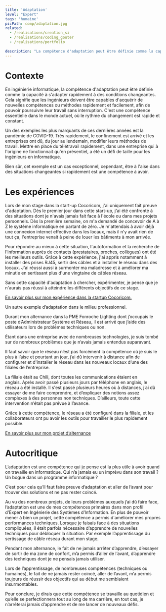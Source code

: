 ```yaml
---
title: 'Adaptation'
level: "Expert"
tags: 'humaine'
picPath: comp/adaptation.jpg
related:
  - /realisations/creation_si
  - /realisations/coding_gouter
  - /realisations/portfolio
  
description: "La compétence d'adaptation peut être définie comme la capacité à s'adapter rapidement à des conditions changeantes. Le but est d'être capable d'apprendre de nouvelles compétences ou méthodes rapidement et facilement."
---
```


# Contexte

En ingénierie informatique, la compétence d'adaptation peut être définie comme la capacité à s'adapter rapidement à des conditions changeantes. Cela signifie que les ingénieurs doivent être capables d'acquérir de nouvelles compétences ou méthodes rapidement et facilement, afin de pouvoir poursuivre leur travail sans interruption. C'est une compétence essentielle dans le monde actuel, où le rythme du changement est rapide et constant.

Un des exemples les plus marquants de ces dernières années est la pandémie de COVID-19. Très rapidement, le confinement est arrivé et les entreprises ont dû, du jour au lendemain, modifier leurs méthodes de travail. Mettre en place du télétravail rapidement, dans une entreprise qui à l'origine ne fonctionnait qu'en présentiel, a été un défi de taille pour les ingénieurs en informatique.

Bien sûr, cet exemple est un cas exceptionnel, cependant, être à l'aise dans des situations changeantes si rapidement est une compétence à avoir.

# Les expériences

Lors de mon stage dans la start-up Cocoricom, j'ai uniquement fait preuve d'adaptation. Dès le premier jour dans cette start-up, j'ai été confronté à des situations dont je n'avais jamais fait face à l'école ou dans mes projets personnels. Dès la première semaine, on m'a demandé de concevoir de A à Z le système informatique en partant de zéro. Je m'attendais à avoir déjà une connexion internet effective dans les locaux, mais il n'y avait rien de tout ça, l'entreprise venait à peine de louer les bâtiments à mon arrivée.

Pour répondre au mieux à cette situation, l'autoformation et la recherche de l'information auprès de contacts (prestataires, proches, collègues) ont été les meilleurs outils. Grâce à cette expérience, j'ai appris notamment à installer des prises RJ45, sertir des câbles et à installer le réseau dans des locaux. J'ai réussi aussi à surmonter ma maladresse et à améliorer ma minutie en sertissant plus d'une vingtaine de câbles réseau.

Sans cette capacité d'adaptation à chercher, expérimenter, je pense que je n'aurais pas réussi à atteindre les différents objectifs de ce stage.

[En savoir plus sur mon expérience dans la startup Cocoricom.](/realisations/creation_si)

Un autre exemple d’adaptation dans le milieu professionnel.

Durant mon alternance dans la PME Fonroche Lighting dont j’occupais le poste d’Administrateur Système et Réseau, il est arrivé que j’aide des utilisateurs lors de problèmes techniques ou non.

Étant dans une entreprise avec de nombreuses technologies, je suis tombé sur de nombreux problèmes que je n’avais jamais entendus auparavant.

Il faut savoir que le réseau n’est pas forcément la compétence où je suis le plus à l’aise et pourtant un jour, j’ai dû intervenir à distance afin de configurer et d'installer le réseau dans les nouveaux locaux d’une des filiales de l’entreprise.

La filiale était au Chili, dont toutes les communications étaient en anglais. Après avoir passé plusieurs jours par téléphone en anglais, le réseau a été installé. Il s'est passé plusieurs heures où à distances, j’ai dû essayer de me faire comprendre, et d’expliquer des notions assez complexes à des personnes non techniques. D’ailleurs, toute cette intervention n’était pas prévue à l’avance.

Grâce à cette compétence, le réseau a été configuré dans la filiale, et les collaborateurs ont pu avoir les outils pour travailler le plus rapidement possible.

[En savoir plus sur mon projet d’alternance](/realisations/amelioration_si)

# Autocritique

L’adaptation est une compétence qui je pense est la plus utile à avoir quand on travaille en informatique. Qui n’a jamais eu un imprévu dans son travail ? Un bogue dans un programme informatique ?

C’est pour cela qu’il faut faire preuve d’adaptation et aller de l’avant pour trouver des solutions et ne pas rester coincé.

Au vu des nombreux projets, de leurs problèmes auxquels j’ai dû faire face, l’adaptation est une de mes compétences primaires dans mon profil d’Expert en Ingénierie des Systèmes d’Information.
En plus de pouvoir mener à bien un projet, cette compétence a permis d'améliorer mes propres performances techniques. Lorsque je faisais face à des situations compliquées, il était parfois nécessaire d’apprendre de nouvelles techniques pour débloquer la situation. Par exemple l’apprentissage du sertissage de câble réseau durant mon stage.


Pendant mon alternance, le fait de ne jamais arrêter d’apprendre, d’essayer de sortir de ma zone de confort, m’a permis d’aller de l’avant, d’apprendre des techniques dont je ne pensais jamais utiliser.

Lors de l’apprentissage, de nombreuses compétences (techniques ou humaines), le fait de ne jamais rester coincé, aller de l’avant, m’a permis toujours de réussir des objectifs qui au début me semblaient insurmontables.

Pour conclure, je dirais que cette compétence se travaille au quotidien et qu’elle se perfectionnera tout au long de ma carrière, en tout cas, je n’arrêterai jamais d’apprendre et de me lancer de nouveaux défis.